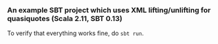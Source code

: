 ### An example SBT project which uses XML lifting/unlifting for quasiquotes (Scala 2.11, SBT 0.13)

<!--
*In order to enable quasiquotes in Scala 2.10.x, use the macro paradise compiler plugin as outlined in  [https://github.com/scalamacros/sbt-example-paradise](https://github.com/scalamacros/sbt-example-paradise)*.
-->

To verify that everything works fine, do `sbt run`.
